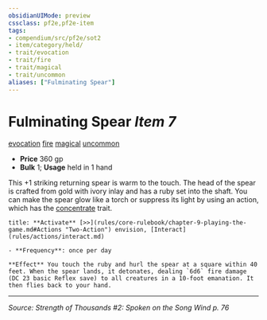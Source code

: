 ```yaml
---
obsidianUIMode: preview
cssclass: pf2e,pf2e-item
tags:
- compendium/src/pf2e/sot2
- item/category/held/
- trait/evocation
- trait/fire
- trait/magical
- trait/uncommon
aliases: ["Fulminating Spear"]
---
```

# Fulminating Spear *Item 7*  
[evocation](rules/traits/evocation.md "Evocation School Trait")  [fire](rules/traits/fire.md "Fire Energy & Element Trait")  [magical](rules/traits/magical.md "Magical Item Trait")  [uncommon](rules/traits/uncommon.md "Uncommon Rarity Trait")  

- **Price** 360 gp
- **Bulk** 1; **Usage** held in 1 hand

This +1 striking returning spear is warm to the touch. The head of the spear is crafted from gold with ivory inlay and has a ruby set into the shaft. You can make the spear glow like a torch or suppress its light by using an action, which has the [concentrate](rules/traits/concentrate.md "Concentrate Action & Ability Trait") trait.

```ad-embed-ability
title: **Activate** [>>](rules/core-rulebook/chapter-9-playing-the-game.md#Actions "Two-Action") envision, [Interact](rules/actions/interact.md)

- **Frequency**: once per day

**Effect** You touch the ruby and hurl the spear at a square within 40 feet. When the spear lands, it detonates, dealing `6d6` fire damage (DC 23 basic Reflex save) to all creatures in a 10-foot emanation. It then flies back to your hand.
```


---
*Source: Strength of Thousands #2: Spoken on the Song Wind p. 76*
